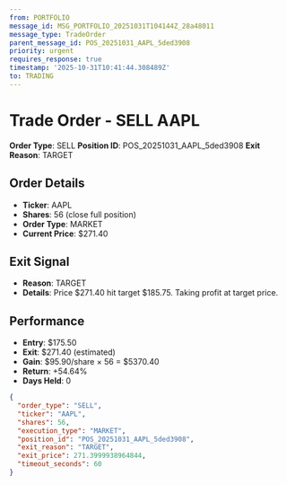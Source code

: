 ```yaml
---
from: PORTFOLIO
message_id: MSG_PORTFOLIO_20251031T104144Z_28a48011
message_type: TradeOrder
parent_message_id: POS_20251031_AAPL_5ded3908
priority: urgent
requires_response: true
timestamp: '2025-10-31T10:41:44.308489Z'
to: TRADING
---
```


# Trade Order - SELL AAPL

**Order Type**: SELL
**Position ID**: POS_20251031_AAPL_5ded3908
**Exit Reason**: TARGET

## Order Details
- **Ticker**: AAPL
- **Shares**: 56 (close full position)
- **Order Type**: MARKET
- **Current Price**: $271.40

## Exit Signal
- **Reason**: TARGET
- **Details**: Price $271.40 hit target $185.75. Taking profit at target price.

## Performance
- **Entry**: $175.50
- **Exit**: $271.40 (estimated)
- **Gain**: $95.90/share × 56 = $5370.40
- **Return**: +54.64%
- **Days Held**: 0

```json
{
  "order_type": "SELL",
  "ticker": "AAPL",
  "shares": 56,
  "execution_type": "MARKET",
  "position_id": "POS_20251031_AAPL_5ded3908",
  "exit_reason": "TARGET",
  "exit_price": 271.3999938964844,
  "timeout_seconds": 60
}
```
